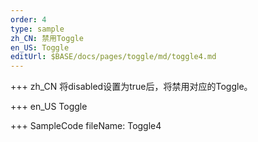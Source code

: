 ```yaml
--- 
order: 4
type: sample
zh_CN: 禁用Toggle
en_US: Toggle
editUrl: $BASE/docs/pages/toggle/md/toggle4.md
---
```


+++ zh_CN
将disabled设置为true后，将禁用对应的Toggle。

+++ en_US
Toggle

+++ SampleCode
fileName: Toggle4
